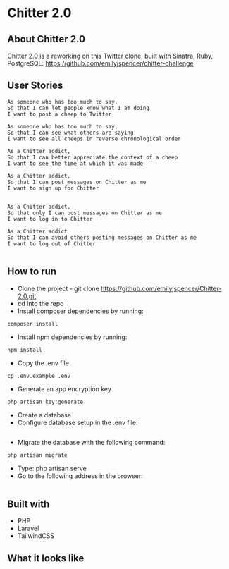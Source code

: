 # Chitter 2.0

## About Chitter 2.0

Chitter 2.0 is a reworking on this Twitter clone, built with Sinatra, Ruby, PostgreSQL: 
https://github.com/emilyjspencer/chitter-challenge

## User Stories

```
As someone who has too much to say,
So that I can let people know what I am doing  
I want to post a cheep to Twitter

As someone who has too much to say,
So that I can see what others are saying  
I want to see all cheeps in reverse chronological order

As a Chitter addict,
So that I can better appreciate the context of a cheep
I want to see the time at which it was made

As a Chitter addict,
So that I can post messages on Chitter as me
I want to sign up for Chitter


As a Chitter addict,
So that only I can post messages on Chitter as me
I want to log in to Chitter

As a Chitter addict
So that I can avoid others posting messages on Chitter as me
I want to log out of Chitter


```

## How to run

* Clone the project - git clone https://github.com/emilyjspencer/Chitter-2.0.git
* cd into the repo 
* Install composer dependencies by running:
```
composer install
```
* Install npm dependencies by running:
```
npm install
```
* Copy the .env file
```
cp .env.example .env
```
* Generate an app encryption key
```
php artisan key:generate
```
* Create a database
* Configure database setup in the .env file:
```

```
* Migrate the database with the following command:
```
php artisan migrate
```
* Type: php artisan serve
* Go to the following address in the browser: 
```

```



## Built with

* PHP
* Laravel
* TailwindCSS



## What it looks like 


